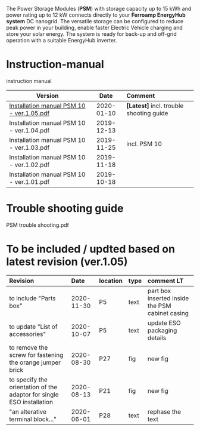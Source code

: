 The Power Storage Modules (**PSM**) with storage capacity up to 15 kWh and power rating up to 12 kW connects directly to your **Ferroamp EnergyHub system** DC nanogrid. The versatile storage can be configured to reduce peak power in your building, enable faster Electric Vehicle charging and store your solar energy. The system is ready for back-up and off-grid operation with a suitable EnergyHub inverter. 

# Instruction-manual
instruction manual 

| Version     | Date       | Comment | 
| ------------- |:-------------:|:------------|
| [Installation manual PSM 10 - ver.1.05.pdf](/Installation%20manual%20PSM%2010%20-%20ver.1.05.pdf)   | 2020-01-10 | **[Latest]** incl. trouble shooting guide| 
| Installation manual PSM 10 - ver.1.04.pdf   | 2019-12-13 |    |
| Installation manual PSM 10 - ver.1.03.pdf   | 2019-11-25 |incl. PSM 10|
| Installation manual PSM 10 - ver.1.02.pdf   | 2019-11-18 |    |
| Installation manual PSM 10 - ver.1.01.pdf   | 2019-10-18 |    |

# Trouble shooting guide 

PSM trouble shooting.pdf

# To be included / updted  based on latest revision (ver.1.05)

| Revision     | Date       | location | type| comment LT|
|:------------- |:-------------|:------------|:-----------|:----------|
| to include "Parts box" | 2020-11-30 | P5 | text | part box inserted inside the PSM cabinet casing |
| to update "List of accessories"   | 2020-10-07 | P5 | text | update ESO packaging details|
| to remove the screw for fastening the orange jumper brick   | 2020-08-30 | P27 | fig | new fig|
| to specify the orientation of the adaptor for single ESO installation  | 2020-08-13 | P21 | fig | new fig|
| "an alterative terminal block..."   | 2020-06-01 | P28 | text | rephase the text|

